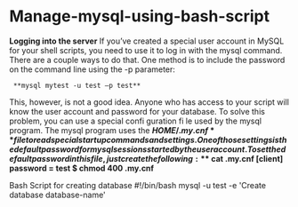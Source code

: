 # Manage-mysql-using-bash-script
**Logging into the server**
If you’ve created a special user account in MySQL for your shell scripts, you need to use it
to log in with the mysql command. There are a couple ways to do that. One method is to
include the password on the command line using the -p parameter:
 
     **mysql mytest -u test –p test**

This, however, is not a good idea. Anyone who has access to your script will know the user
account and password for your database.
To solve this problem, you can use a special confi guration fi le used by the mysql program.
The mysql program uses the **$HOME/.my.cnf**file to read special startup commands and
settings. One of those settings is the default password for mysql sessions started by the
user account.
To set the default password in this file, just create the following:
**$ cat .my.cnf
[client]
password = test
$ chmod 400 .my.cnf**

Bash Script for creating database
#!/bin/bash
mysql -u test -e 'Create database database-name'
